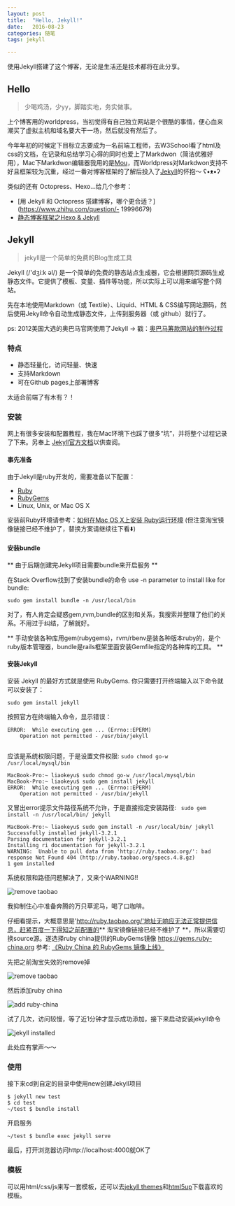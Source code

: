```yaml
---
layout: post
title:  "Hello, Jekyll!"
date:   2016-08-23
categories: 随笔
tags: jekyll

---
```


使用Jekyll搭建了这个博客，无论是生活还是技术都将在此分享。

## Hello
> 少喝鸡汤，少yy，脚踏实地，务实做事。

上个博客用的worldpress，当初觉得有自己独立网站是个很酷的事情，便心血来潮买了虚拟主机和域名要大干一场，然后就没有然后了。

今年年初的时候定下目标立志要成为一名前端工程师，去W3School看了html及css的文档，在记录和总结学习心得的同时也爱上了Markdwon（简洁优雅好用），Mac下Markdwon编辑器我用的是[Mou](http://25.io/mou/)，而Worldpress对Markdwon支持不好且框架较为沉重，经过一番对博客框架的了解后投入了[Jekyll](http://jekyll.com.cn)的怀抱～ ʕ•ᴥ•ʔ

类似的还有 Octopress、Hexo...给几个参考：

- [用 Jekyll 和 Octopress 搭建博客，哪个更合适？](https://www.zhihu.com/question/- 19996679)
- [静态博客框架之Hexo & Jekyll](http://www.jianshu.com/p/ce1619874d34)

## Jekyll
> jekyll是一个简单的免费的Blog生成工具

Jekyll (/'dʒiːk əl/) 是一个简单的免费的静态站点生成器，它会根据网页源码生成静态文件。它提供了模板、变量、插件等功能，所以实际上可以用来编写整个网站。

先在本地使用Markdown（或 Textile）、Liquid、HTML & CSS编写网站源码，然后使用Jekyll命令自动生成静态文件，上传到服务器（或 github）就行了。

ps: 2012美国大选的奥巴马官网使用了Jekyll -> 戳：[奥巴马筹款网站的制作过程](http://www.ruanyifeng.com/blog/2012/12/obama_fundraising_website.html)

### 特点

- 静态轻量化，访问轻量、快速
- 支持Markdown
- 可在Github pages上部署博客

太适合前端了有木有？！

### 安装

网上有很多安装和配置教程，我在Mac环境下也踩了很多“坑”，并将整个过程记录了下来。另奉上
[Jekyll官方文档](http://jekyll.com.cn/docs/installation/)以供查阅。

#### 事先准备

由于Jekyll是ruby开发的，需要准备以下配置：

- [Ruby](http://www.ruby-lang.org/en/downloads/) 
- [RubyGems](http://rubygems.org/pages/download)
- Linux, Unix, or Mac OS X

安装前Ruby环境请参考：[如何在Mac OS X上安装 Ruby运行环境](http://www.cnblogs.com/daguo/p/4097263.html) (但注意淘宝镜像链接已经不维护了，替换方案请继续往下看⬇️)

#### 安装bundle
** 由于后期创建完Jekyll项目需要bundle来开启服务 **

在Stack Overflow找到了安装bundle的命令
use -n parameter to install like for bundle:
```
sudo gem install bundle -n /usr/local/bin
```

对了，有人肯定会疑惑gem,rvm,bundle的区别和关系，我搜索并整理了他们的关系。不用过于纠结，了解就好。

** 手动安装各种库用gem(rubygems)，rvm/rbenv是装各种版本ruby的，是个ruby版本管理器，bundle是rails框架里面安装Gemfile指定的各种库的工具。 **

#### 安装Jekyll

安装 Jekyll 的最好方式就是使用 RubyGems. 你只需要打开终端输入以下命令就可以安装了：
```
sudo gem install jekyll
```

按照官方在终端输入命令，显示错误：

```
ERROR:  While executing gem ... (Errno::EPERM)
    Operation not permitted - /usr/bin/jekyll
    
```
应该是系统权限问题，于是设置文件权限: ```sudo chmod go-w /usr/local/mysql/bin```

```
MacBook-Pro:~ liaokeyu$ sudo chmod go-w /usr/local/mysql/bin
MacBook-Pro:~ liaokeyu$ sudo gem install jekyll
ERROR:  While executing gem ... (Errno::EPERM)
    Operation not permitted - /usr/bin/jekyll
```

又冒出error提示文件路径系统不允许，于是直接指定安装路径: ``` sudo gem install -n /usr/local/bin/ jekyll```

```
MacBook-Pro:~ liaokeyu$ sudo gem install -n /usr/local/bin/ jekyll
Successfully installed jekyll-3.2.1
Parsing documentation for jekyll-3.2.1
Installing ri documentation for jekyll-3.2.1
WARNING:  Unable to pull data from 'http://ruby.taobao.org/': bad response Not Found 404 (http://ruby.taobao.org/specs.4.8.gz)
1 gem installed
```

系统权限和路径问题解决了，又来个WARNING!! 

![remove taobao](http://liaokeyu.com/../assets/images/postImg/2016-08-23-hehe.jpeg)


我抑制住心中准备奔腾的万只草泥马，喝了口咖啡。

仔细看提示，大概意思是'http://ruby.taobao.org/'地址无响应无法正常提供信息，赶紧百度一下得知之前配置的** 淘宝镜像链接已经不维护了 **，所以需要切换source源。遂选择ruby china提供的RubyGems镜像 https://gems.ruby-china.org 参考: [《Ruby China 的 RubyGems 镜像上线》 ](https://ruby-china.org/topics/29250) 

先把之前淘宝失效的remove掉 

![remove taobao](http://liaokeyu.com/../assets/images/postImg/2016-08-23-removetaobao.jpg)

然后添加ruby china

![add ruby-china](http://liaokeyu.com/../assets/images/postImg/2016-08-23-addrubychina.jpg)

试了几次，访问较慢，等了近1分钟才显示成功添加，接下来启动安装jekyll命令

![jekyll installed](http://liaokeyu.com/../assets/images/postImg/2016-08-23-jekyllinstalled.jpg)


此处应有掌声～～


### 使用
接下来cd到自定的目录中使用new创建Jekyll项目   

```
$ jekyll new test
$ cd test
~/test $ bundle install
```

开启服务

```
~/test $ bundle exec jekyll serve
```

最后，打开浏览器访问http://localhost:4000就OK了

### 模板

可以用html/css/js来写一套模板，还可以去[jekyll themes](http://jekyllthemes.org/)和[html5up](https://html5up.net)下载喜欢的模板。



